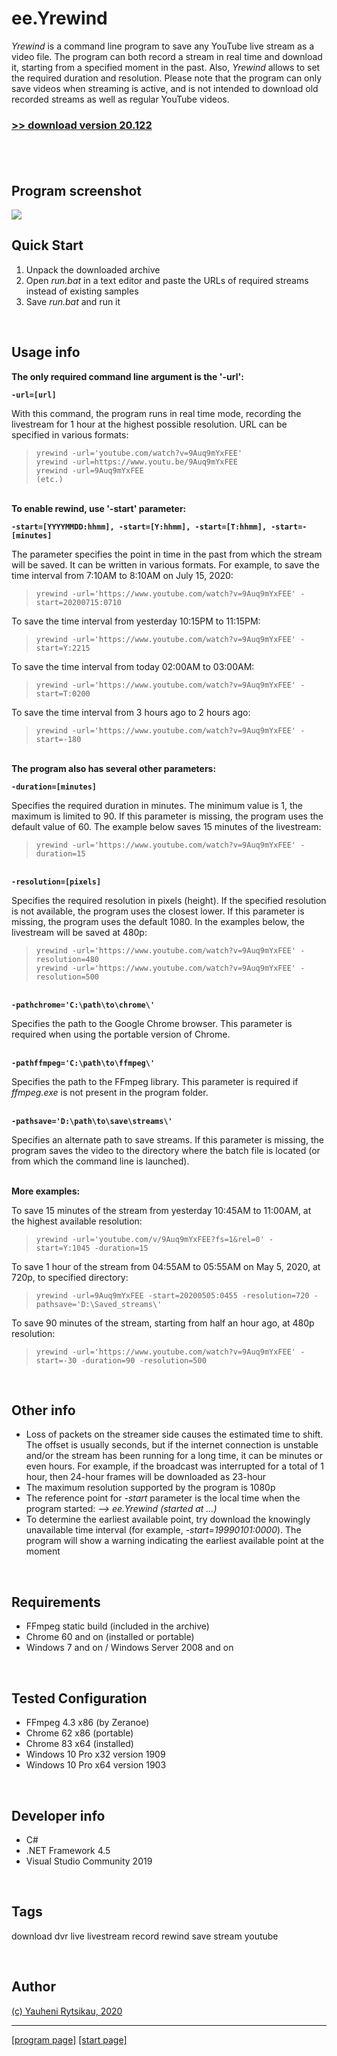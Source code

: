 # ee.Yrewind

*Yrewind* is a command line program to save any YouTube live stream as a video file. The program can both record a stream in real time and download it, starting from a specified moment in the past. Also, *Yrewind* allows to set the required duration and resolution. Please note that the program can only save videos when streaming is active, and is not intended to download old recorded streams as well as regular YouTube videos.

### [>> download version 20.122](https://github.com/rytsikau/ee.yrewind/raw/main/ee.yrewind_20.122.zip)<br><br>


<br>


## Program screenshot

<img src='https://github.com/rytsikau/ee.yrewind/raw/main/screenshot.png'>


<br>


## Quick Start

1. Unpack the downloaded archive
2. Open *run.bat* in a text editor and paste the URLs of required streams instead of existing samples
3. Save *run.bat* and run it


<br>


## Usage info

**The only required command line argument is the '-url':**

**` -url=[url] `**

With this command, the program runs in real time mode, recording the livestream for 1 hour at the highest possible resolution. URL can be specified in various formats:
>     yrewind -url='youtube.com/watch?v=9Auq9mYxFEE'
>     yrewind -url=https://www.youtu.be/9Auq9mYxFEE
>     yrewind -url=9Auq9mYxFEE
>     (etc.)


<br>**To enable rewind, use '-start' parameter:**

**` -start=[YYYYMMDD:hhmm], -start=[Y:hhmm], -start=[T:hhmm], -start=-[minutes] `**

The parameter specifies the point in time in the past from which the stream will be saved. It can be written in various formats. For example, to save the time interval from 7:10AM to 8:10AM on July 15, 2020:
>     yrewind -url='https://www.youtube.com/watch?v=9Auq9mYxFEE' -start=20200715:0710

To save the time interval from yesterday 10:15PM to 11:15PM:
>     yrewind -url='https://www.youtube.com/watch?v=9Auq9mYxFEE' -start=Y:2215

To save the time interval from today 02:00AM to 03:00AM:
>     yrewind -url='https://www.youtube.com/watch?v=9Auq9mYxFEE' -start=T:0200

To save the time interval from 3 hours ago to 2 hours ago:
>     yrewind -url='https://www.youtube.com/watch?v=9Auq9mYxFEE' -start=-180


<br>**The program also has several other parameters:**

**` -duration=[minutes] `**

Specifies the required duration in minutes. The minimum value is 1, the maximum is limited to 90. If this parameter is missing, the program uses the default value of 60. The example below saves 15 minutes of the livestream:
>     yrewind -url='https://www.youtube.com/watch?v=9Auq9mYxFEE' -duration=15


<br>**` -resolution=[pixels] `**

Specifies the required resolution in pixels (height). If the specified resolution is not available, the program uses the closest lower. If this parameter is missing, the program uses the default 1080. In the examples below, the livestream will be saved at 480p:
>     yrewind -url='https://www.youtube.com/watch?v=9Auq9mYxFEE' -resolution=480
>     yrewind -url='https://www.youtube.com/watch?v=9Auq9mYxFEE' -resolution=500


<br>**` -pathchrome='C:\path\to\chrome\' `**

Specifies the path to the Google Chrome browser. This parameter is required when using the portable version of Chrome.


<br>**` -pathffmpeg='C:\path\to\ffmpeg\' `**

Specifies the path to the FFmpeg library. This parameter is required if *ffmpeg.exe* is not present in the program folder.


<br>**` -pathsave='D:\path\to\save\streams\' `**

Specifies an alternate path to save streams. If this parameter is missing, the program saves the video to the directory where the batch file is located (or from which the command line is launched).


<br>**More examples:**

To save 15 minutes of the stream from yesterday 10:45AM to 11:00AM, at the highest available resolution:
>     yrewind -url='youtube.com/v/9Auq9mYxFEE?fs=1&rel=0' -start=Y:1045 -duration=15

To save 1 hour of the stream from 04:55AM to 05:55AM on May 5, 2020, at 720p, to specified directory:
>     yrewind -url=9Auq9mYxFEE -start=20200505:0455 -resolution=720 -pathsave='D:\Saved_streams\'

To save 90 minutes of the stream, starting from half an hour ago, at 480p resolution:
>     yrewind -url='https://www.youtube.com/watch?v=9Auq9mYxFEE' -start=-30 -duration=90 -resolution=500


<br>


## Other info

* Loss of packets on the streamer side causes the estimated time to shift. The offset is usually seconds, but if the internet connection is unstable and/or the stream has been running for a long time, it can be minutes or even hours. For example, if the broadcast was interrupted for a total of 1 hour, then 24-hour frames will be downloaded as 23-hour
* The maximum resolution supported by the program is 1080p
* The reference point for *-start* parameter is the local time when the program started: *--> ee.Yrewind (started at ...)*
* To determine the earliest available point, try download the knowingly unavailable time interval (for example, *-start=19990101:0000*). The program will show a warning indicating the earliest available point at the moment


<br>


## Requirements

* FFmpeg static build (included in the archive)
* Chrome 60 and on (installed or portable)
* Windows 7 and on / Windows Server 2008 and on


<br>


## Tested Configuration

* FFmpeg 4.3 x86 (by Zeranoe)
* Chrome 62 x86 (portable)
* Chrome 83 x64 (installed)
* Windows 10 Pro x32 version 1909
* Windows 10 Pro x64 version 1903


<br>


## Developer info

* C#
* .NET Framework 4.5
* Visual Studio Community 2019


<br>


## Tags

download dvr live livestream record rewind save stream youtube


<br>


## Author

[(c) Yauheni Rytsikau, 2020](mailto:y.rytsikau@gmail.com)

---
[[program page]](https://rytsikau.github.io/ee.Yrewind) [[start page]](https://rytsikau.github.io)
